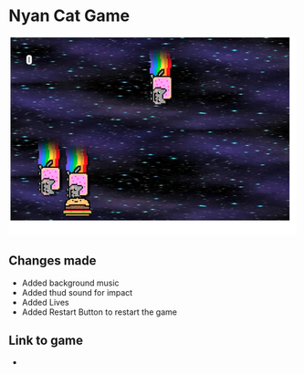 # Nyan Cat Game
<p align="center"><img src="./images/bharatscreenshot.png"></p>


## Changes made 
- Added background music
- Added thud sound for impact
- Added Lives
- Added Restart Button to restart the game

## Link to game 
- 
